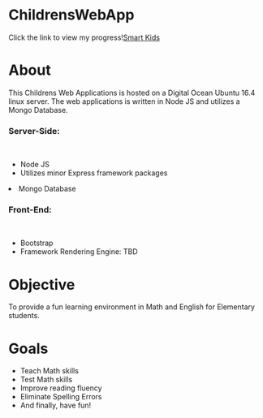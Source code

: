 # ChildrensWebApp
Click the link to view my progress!<a href='smartkidsapp.us'>Smart Kids</a>
<h1>About</h1>
<p>This Childrens Web Applications is hosted on a Digital Ocean Ubuntu 16.4 linux server. The web applications is written in Node JS and utilizes a Mongo Database.</p>

<h3>Server-Side:</h3><br>
<ul><li>Node JS</li>
   <li>Utilizes minor Express framework packages</li>
</ul><li>Mongo Database </li>


<h3>Front-End:</h3><br>
<ul>
  <li>Bootstrap</li>
   <li>Framework Rendering Engine: TBD</li>
</ul>
<h1>Objective</h1>
<p> To provide a fun learning environment in Math and English for Elementary students.
<h1>Goals</h1>
<ul>
<li>Teach Math skills</li>
<li>Test Math skills</li>
<li>Improve reading fluency</li>
<li>Eliminate Spelling Errors</li>
<li>And finally, have fun!</li>
</ul>

